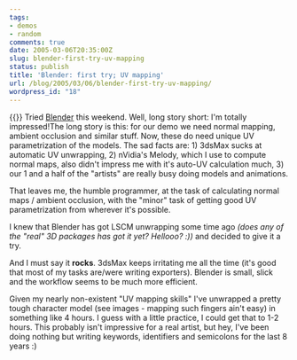 ```yaml
---
tags:
- demos
- random
comments: true
date: 2005-03-06T20:35:00Z
slug: blender-first-try-uv-mapping
status: publish
title: 'Blender: first try; UV mapping'
url: /blog/2005/03/06/blender-first-try-uv-mapping/
wordpress_id: "18"
---
```


{{<imgright src="/img/blog/050306.png">}}
Tried [Blender](http://www.blender3d.org/) this weekend. Well, long story short: I'm totally impressed!The long story is this: for our demo we need normal mapping, ambient occlusion and similar stuff. Now, these do need unique UV parametrization of the models. The sad facts are: 1) 3dsMax sucks at automatic UV unwrapping, 2) nVidia's Melody, which I use to compute normal maps, also didn't impress me with it's auto-UV calculation much, 3) our 1 and a half of the "artists" are really busy doing models and animations.

That leaves me, the humble programmer, at the task of calculating normal maps / ambient occlusion, with the "minor" task of getting good UV parametrization from wherever it's possible.

I knew that Blender has got LSCM unwrapping some time ago _(does any of the "real" 3D packages has got it yet? Hellooo? :))_ and decided to give it a try.

And I must say it **rocks**. 3dsMax keeps irritating me all the time (it's good that most of my tasks are/were writing exporters). Blender is small, slick and the workflow seems to be much more efficient.

Given my nearly non-existent "UV mapping skills" I've unwrapped a pretty tough character model (see images - mapping such fingers ain't easy) in something like 4 hours. I guess with a little practice, I could get that to 1-2 hours. This probably isn't impressive for a real artist, but hey, I've been doing nothing but writing keywords, identifiers and semicolons for the last 8 years :)
